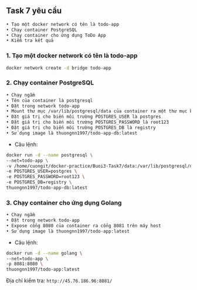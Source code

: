## Task 7 yêu cầu
```sh
• Tạo một docker network có tên là todo-app
• Chạy container PostgreSQL
• Chạy container cho ứng dụng ToDo App
• Kiểm tra kết quả
```
### 1. Tạo một docker network có tên là todo-app
```sh
docker network create -d bridge todo-app
```
### 2. Chạy container PostgreSQL
```sh
• Chạy ngầm
• Tên của container là postgresql
• Đặt trong network todo-app
• Mount thư mục /var/lib/postgresql/data của container ra một thư mục bất kỳ trên máy host
• Đặt giá trị cho biến môi trường POSTGRES_USER là postgres
• Đặt giá trị cho biến môi trường POSTGRES_PASSWORD là root123
• Đặt giá trị cho biến môi trường POSTGRES_DB là registry
• Sử dụng image là thuongnn1997/todo-app-db:latest
```
- Câu lệnh:
```sh
docker run -d --name postgresql \
--net=todo-app \
-v /home/cuongit/docker-practice/Buoi3-Task7/data:/var/lib/postgresql/data \
-e POSTGRES_USER=postgres \
-e POSTGRES_PASSWORD=root123 \
-e POSTGRES_DB=registry \
thuongnn1997/todo-app-db:latest
```
### 3. Chạy container cho ứng dụng Golang
```sh
• Chạy ngầm
• Đặt trong network todo-app
• Expose cổng 8080 của container ra cổng 8081 trên máy host
• Sử dụng image là thuongnn1997/todo-app:latest
```
- Câu lệnh:
```sh
docker run -d --name golang \
--net=todo-app \
-p 8081:8080 \
thuongnn1997/todo-app:latest
```
Địa chỉ kiểm tra: `http://45.76.186.96:8081/`

